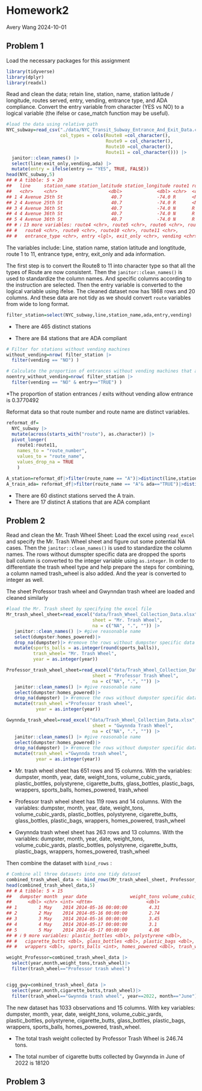 Homework2
================
Avery Wang
2024-10-01

## Problem 1

Load the necessary packages for this assignment

``` r
library(tidyverse)
library(dplyr)
library(readxl)
```

Read and clean the data; retain line, station, name, station latitude /
longitude, routes served, entry, vending, entrance type, and ADA
compliance. Convert the entry variable from character (YES vs NO) to a
logical variable (the ifelse or case_match function may be useful).

``` r
#load the data using relative path
NYC_subway=read_csv("./data/NYC_Transit_Subway_Entrance_And_Exit_Data.csv",
                    col_types = cols(Route8 =col_character(), 
                                     Route9 = col_character(), 
                                     Route10 =col_character(), 
                                     Route11 = col_character())) |>
  janitor::clean_names() |> 
  select(line:exit_only,vending,ada) |>
  mutate(entry = ifelse(entry == "YES", TRUE, FALSE))
head(NYC_subway,5)
## # A tibble: 5 × 20
##   line     station_name station_latitude station_longitude route1 route2 route3
##   <chr>    <chr>                   <dbl>             <dbl> <chr>  <chr>  <chr> 
## 1 4 Avenue 25th St                  40.7             -74.0 R      <NA>   <NA>  
## 2 4 Avenue 25th St                  40.7             -74.0 R      <NA>   <NA>  
## 3 4 Avenue 36th St                  40.7             -74.0 N      R      <NA>  
## 4 4 Avenue 36th St                  40.7             -74.0 N      R      <NA>  
## 5 4 Avenue 36th St                  40.7             -74.0 N      R      <NA>  
## # ℹ 13 more variables: route4 <chr>, route5 <chr>, route6 <chr>, route7 <chr>,
## #   route8 <chr>, route9 <chr>, route10 <chr>, route11 <chr>,
## #   entrance_type <chr>, entry <lgl>, exit_only <chr>, vending <chr>, ada <lgl>
```

The variables include: Line, station name, station latitude and
longtitude, route 1 to 11, entrance type, entry, exit_only and ada
information.

The first step is to convert the Route8 to 11 into character type so
that all the types of Route are now consistent. Then the
`janitor::clean_names()` is used to standardize the column names. And
specific columns according to the instruction are selected. Then the
entry variable is converted to the logical variable using ifelse. The
cleaned dataset now has 1868 rows and 20 columns. And these data are not
tidy as we should convert `route` variables from wide to long format.

``` r
filter_station=select(NYC_subway,line,station_name,ada,entry,vending)
```

- There are 465 distinct stations

- There are 84 stations that are ADA compliant

``` r
# Filter for stations without vending machines
without_vending=nrow( filter_station |>
  filter(vending == "NO") )

# Calculate the proportion of entrances without vending machines that allow entry
noentry_without_vending=nrow( filter_station |>
  filter(vending == "NO" & entry=="TRUE") )
```

\*The proportion of station entrances / exits without vending allow
entrance is 0.3770492

Reformat data so that route number and route name are distinct
variables.

``` r
reformat_df=
  NYC_subway |>
  mutate(across(starts_with("route"), as.character)) |>
  pivot_longer(
    route1:route11, 
    names_to = "route_number", 
    values_to = "route_name", 
    values_drop_na = TRUE
    )
```

``` r
A_station=reformat_df|>filter(route_name == "A")|>distinct(line,station_name)
A_train_ada= reformat_df|>filter(route_name == "A"& ada=="TRUE")|>distinct(line,station_name)
```

- There are 60 distinct stations served the A train.
- There are 17 distinct A stations that are ADA compliant

## Problem 2

Read and clean the Mr. Trash Wheel Sheet: Load the excel using
`read_excel` and specify the Mr. Trash Wheel sheet and figure out some
potential NA cases. Then the `janitor::clean_names()` is used to
standardize the column names. The rows without dumspter specific data
are dropped the sports ball column is converted to the integer variable
using `as.integer`. In order to differentiate the trash wheel type and
help prepare the steps for combining, a column named trash_wheel is also
added. And the year is converted to integer as well.

The sheet Professor trash wheel and Gwynndan trash wheel are loaded and
cleaned similarly

``` r
#load the Mr. Trash sheet by specifying the excel file
Mr_trash_wheel_sheet=read_excel("data/Trash_Wheel_Collection_Data.xlsx",
                                sheet = "Mr. Trash Wheel", 
                                na = c("NA", ".", "")) |>
   janitor::clean_names() |> #give reasonable name 
   select(dumpster:homes_powered)|>
   drop_na(dumpster)|> #remove the rows without dumpster specific data
   mutate(sports_balls = as.integer(round(sports_balls)),
          trash_wheel= "Mr. Trash Wheel", 
          year = as.integer(year))

Professor_trash_wheel_sheet=read_excel("data/Trash_Wheel_Collection_Data.xlsx",
                                sheet = "Professor Trash Wheel",
                                na = c("NA", ".", "")) |>
   janitor::clean_names() |> #give reasonable name 
   select(dumpster:homes_powered)|>
   drop_na(dumpster) |> #remove the rows without dumpster specific data
   mutate(trash_wheel ="Professor trash wheel",
           year = as.integer(year))

Gwynnda_trash_wheel=read_excel("data/Trash_Wheel_Collection_Data.xlsx",
                                sheet = "Gwynnda Trash Wheel",
                                na = c("NA", ".", "")) |>
   janitor::clean_names() |> #give reasonable name 
   select(dumpster:homes_powered)|>
   drop_na(dumpster) |> #remove the rows without dumpster specific data
   mutate(trash_wheel ="Gwynnda trash wheel",
           year = as.integer(year))
```

- Mr. trash wheel sheet has 651 rows and 15 columns. With the variables:
  dumpster, month, year, date, weight_tons, volume_cubic_yards,
  plastic_bottles, polystyrene, cigarette_butts, glass_bottles,
  plastic_bags, wrappers, sports_balls, homes_powered, trash_wheel

- Professor trash wheel sheet has 119 rows and 14 columns. With the
  variables: dumpster, month, year, date, weight_tons,
  volume_cubic_yards, plastic_bottles, polystyrene, cigarette_butts,
  glass_bottles, plastic_bags, wrappers, homes_powered, trash_wheel

- Gwynnda trash wheel sheet has 263 rows and 13 columns. With the
  variables: dumpster, month, year, date, weight_tons,
  volume_cubic_yards, plastic_bottles, polystyrene, cigarette_butts,
  plastic_bags, wrappers, homes_powered, trash_wheel

Then combine the dataset with `bind_rows` :

``` r
# Combine all three datasets into one tidy dataset
combined_trash_wheel_data <- bind_rows(Mr_trash_wheel_sheet, Professor_trash_wheel_sheet, Gwynnda_trash_wheel)
head(combined_trash_wheel_data,5)
## # A tibble: 5 × 15
##   dumpster month  year date                weight_tons volume_cubic_yards
##      <dbl> <chr> <int> <dttm>                    <dbl>              <dbl>
## 1        1 May    2014 2014-05-16 00:00:00        4.31                 18
## 2        2 May    2014 2014-05-16 00:00:00        2.74                 13
## 3        3 May    2014 2014-05-16 00:00:00        3.45                 15
## 4        4 May    2014 2014-05-17 00:00:00        3.1                  15
## 5        5 May    2014 2014-05-17 00:00:00        4.06                 18
## # ℹ 9 more variables: plastic_bottles <dbl>, polystyrene <dbl>,
## #   cigarette_butts <dbl>, glass_bottles <dbl>, plastic_bags <dbl>,
## #   wrappers <dbl>, sports_balls <int>, homes_powered <dbl>, trash_wheel <chr>
```

``` r
weight_Professor=combined_trash_wheel_data |> 
  select(year,month,weight_tons,trash_wheel)|>
  filter(trash_wheel=="Professor trash wheel")


cigg_gwy=combined_trash_wheel_data |> 
  select(year,month,cigarette_butts,trash_wheel)|>
  filter(trash_wheel=="Gwynnda trash wheel", year==2022, month=="June")
```

The new dataset has 1033 observations and 15 columns. With key
variables: dumpster, month, year, date, weight_tons, volume_cubic_yards,
plastic_bottles, polystyrene, cigarette_butts, glass_bottles,
plastic_bags, wrappers, sports_balls, homes_powered, trash_wheel.

- The total trash weight collected by Professor Trash Wheel is 246.74
  tons.

- The total number of cigarette butts collected by Gwynnda in June of
  2022 is 18120

## Problem 3
